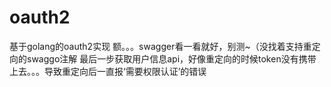 # oauth2
基于golang的oauth2实现
额。。。swagger看一看就好，别测~（没找着支持重定向的swaggo注解
最后一步获取用户信息api，好像重定向的时候token没有携带上去。。。导致重定向后一直报‘需要权限认证’的错误
